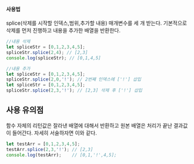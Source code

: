 #### 사용법
splice(삭제를 시작할 인덱스,범위,추가할 내용)
매개변수를 세 개 받는다. 기본적으로 삭제를 먼저 진행하고 내용을 추가한 배열을 반환한다.
```js
//내용 삭제
let spliceStr = [0,1,2,3,4,5];
spliceStr.splice(2,4); // [2,3]
console.log(spliceStr); // [0,1,4,5]

//내용 추가
let spliceStr = [0,1,2,3,4,5];
spliceStr.splice(2,0,'!'); // 2번째 인덱스에 ['!'] 삽입
let spliceStr = [0,1,2,3,4,5];
spliceStr.splice(2,3,'!'); // [2,3] 삭제 후 ['!'] 삽입

```


## 사용 유의점
함수 자체의 리턴값은 잘라낸 배열에 대해서 반환하고 원본 배열은 처리가 끝난 결과값이 들어간다.
자세히 서술하자면 이와 같다.

```js
let testArr = [0,1,2,3,4,5];
testArr.splice(2,3,'!'); // [2,3]
console.log(testArr);    // [0,1,'!',4,5];
```